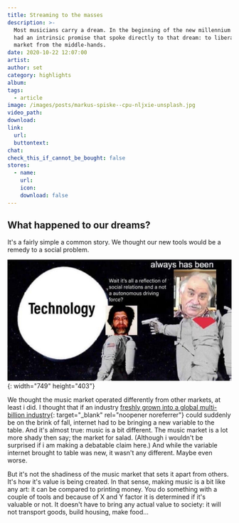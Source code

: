 ```yaml
---
title: Streaming to the masses
description: >-
  Most musicians carry a dream. In the beginning of the new millennium internet
  had an intrinsic promise that spoke directly to that dream: to liberate the
  market from the middle-hands.
date: 2020-10-22 12:07:00
artist:
author: set
category: highlights
album:
tags:
  - article
image: /images/posts/markus-spiske--cpu-nljxie-unsplash.jpg
video_path:
download:
link:
  url:
  buttontext:
chat:
check_this_if_cannot_be_bought: false
stores:
  - name:
    url:
    icon:
    download: false
---
```


## What happened to our dreams?

It's a fairly simple a common story. We thought our new tools would be a remedy to a social problem.

![](/images/posts/photo-2020-10-22-13-59-23.jpg){: width="749" height="403"}

We thought the music market operated differently from other markets, at least i did. I thought that if an industry [freshly grown into a global multi-billion industry](https://www.pbs.org/wgbh/pages/frontline/shows/music/inside/cron.html){: target="_blank" rel="noopener noreferrer"} could suddenly be on the brink of fall, internet had to be bringing a new variable to the table. And it's almost true: music is a bit different. The music market is a lot more shady then say; the market for salad. (Although i wouldn't be surprised if i am making a debatable claim here.) And while the variable internet brought to table was new, it wasn't any different. Maybe even worse.

But it's not the shadiness of the music market that sets it apart from others. It's how it's value is being created. In that sense, making music is a bit like any art: it can be compared to printing money. You do something with a couple of tools and because of X and Y factor it is determined if it's valuable or not. It doesn't have to bring any actual value to society: it will not transport goods, build housing, make food...

&nbsp;